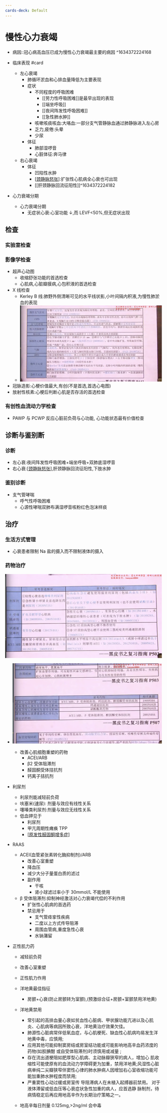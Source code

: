 ```yaml
---
cards-deck: Default
---
```


# 慢性心力衰竭

- 病因::冠心病高血压已成为慢性心力衰竭最主要的病因 ^1634372224168
- 临床表现 #card

  - 左心衰竭
    - 肺循环淤血和心排血量降低为主要表现
    - 症状
      - 不同程度的呼吸困难
        - [[劳力性呼吸困难]]是最早出现的表现
        - [[端坐呼吸]]
        - [[夜间阵发性呼吸困难]]
        - [[急性肺水肿]]
      - 咳嗽咳痰咳血:大咯血:一部分支气管静脉血通过肺静脉进入左心房
      - 乏力,疲倦:头晕
      - 少尿
    - 体征
      - 肺部湿啰音
      - 心脏体征:奔马律
  - 右心衰竭
    - 体征
      - 凹陷性水肿
      - [[颈静脉怒张]]:扩张性心肌病全心衰也可出现
      - [[肝颈静脉回流征阳性]]^1634372224182

- 心力衰竭分期
  - 心力衰竭分期
    - 无症状心衰:心室功能 ↓,而 LEVF<50%,但无症状出现

## 检查

### 实验室检查

### 影像学检查

- 超声心动图
  - 收缩舒张功能的首选检查
  - 心肌病,心脏瓣膜病,心包积液的首选检查
- X 线检查
  - Kerley B 线:肺野外侧清晰可见的水平线状影,小叶间隔内积液,为慢性肺淤血的表现
  - ![总结](Attachments/2021-10-17-12-33-55.png)
- 冠脉造影:心梗价值最大,有创(不是首选,首选心电图)
- 放射性核素:心梗后判断心肌是否存活的首选检查

### 有创性血流动力学检查

- PAWP 与 PCWP 反应心脏前负荷与心功能, 心功能状态最有价值检查

## 诊断与鉴别断

### 诊断

- 左心衰:夜间阵发性呼吸困难+端坐呼吸+双肺底湿啰音
- 右心衰:[[颈静脉怒张]],肝颈静脉回流征阳性,下肢水肿

### 鉴别诊断

- 支气管哮喘
  - 呼气性呼吸困难
  - 心源性哮喘双肺布满湿啰音咳粉红色泡沫样痰

## 治疗

### 生活方式管理

- 心衰患者限制 Na 盐的摄入而不限制液体的摄入

### 药物治疗

![](Attachments/2021-10-17-13-19-35.png)

- ![](Attachments/2021-10-17-15-14-32.png)
  - 改善心肌细胞重塑的药物
    - ACEI/ARB
    - β2 受体阻滞剂
    - 醛固酮受体拮抗剂
    - 钙离子拮抗剂
- 利尿剂
  - 利尿剂能减轻前负荷
  - 呋塞米(速尿): 剂量与效应有线性关系
  - 噻嗪类利尿剂:剂量与效应无线性关系
  - 低血钾见于
    - 利尿剂
    - 甲亢周期性瘫痪 TPP
    - [[原发性醛固酮增多症]]
- RAAS
  - ACEI(血管紧张素转化酶抑制剂)/ARB
    - 改善心室重塑
    - 降血压
    - 减少大分子量蛋白质的滤过
    - 副作用
      - 干咳
      - 肾小球滤过率小于 30mmol/L 不能使用
  - β 受体阻滞剂:抑制神经激活对心力衰竭代偿的不利作用
    - 扩张性心肌病的首选药
    - 禁忌用于
      - 支气管痉挛性疾病
      - 二度以上方式传导阻滞
      - 周围血管病,重度急性心衰
      - 水钠潴留
- 正性肌力药

  - 减轻前负荷
  - 改善心室重塑
  - 正性肌力作用

  - 洋地黄最佳指征
    - 房颤+心衰(防止房颤转为室颤),(预激综合征+房颤+室颤禁用洋地黄)
  - 洋地黄禁用
    - 常引起的高排血量心衰如贫血性心脏病、甲状腺功能亢进以及心肌炎、心肌病等病因所致心衰，洋地黄治疗效果欠佳。
    - 肺源性心脏病常伴低氧血症，与心肌梗死、缺血性心肌病均易发生洋地黄中毒，应慎用;
    - 应用其他可能抑制窦房结或房室结功能或可能影响地高辛血药浓度的药物(如胶腆酣 或自受体阻滞剂)时须慎用或减量 ;
    - 存在流出道梗阻如肥厚型心肌病、主动脉瓣狭窄的病人，增加心 肌收缩性可能使原有的血流动力学障碍更为加重，禁用洋地黄;风湿性心脏病单纯二尖瓣狭窄伴窦性心律的肺水肿病人因增加右心室收缩功能可能加重肺水肿程度而禁用;
    - 严重窦性心动过缓或房室传 导阻滞病人在未植入起搏器前禁用。 对于液体滞留或低血压等心衰症状急性加重的病人，应首选静 脉制剂，待病情稳定后再应用地高辛作为长期治疗策略之一。
  - 地高辛每日剂量 0.125mg,>2ng/ml 会中毒

[//begin]: # "Autogenerated link references for markdown compatibility"
[颈静脉怒张]: ../../颈静脉怒张 "颈静脉怒张"
[原发性醛固酮增多症]: ../../原发性醛固酮增多症 "原发性醛固酮增多症"
[//end]: # "Autogenerated link references"